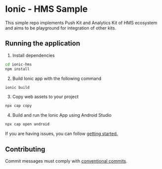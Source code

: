 # Ionic - HMS Sample

This simple repo implements Push Kit and Analytics Kit of HMS ecosystem and aims to be playground for integration of other kits.

## Running the application

1. Install dependencies

```sh
cd ionic-hms
npm install
```

2. Build Ionic app with the following command

```sh
ionic build
```
3. Copy web assets to your project

```sh
npx cap copy
```

4. Build and run the Ionic App using Android Studio

```sh
npx cap open android
```
If you are having issues, you can follow [getting started.](https://capacitor.ionicframework.com/docs/android/)


## Contributing

Commit messages must comply with [conventional commits](https://www.conventionalcommits.org).